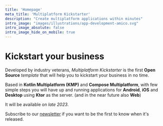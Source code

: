 ```yaml
---
title: 'Homepage'
meta_title: 'Multiplatform Kickstarter'
description: "Create multiplatform applications within minutes"
intro_image: "images/illustrations/app-development-amico.svg"
intro_image_absolute: false
intro_image_hide_on_mobile: true
---
```


# Kickstart your business

Developed by industry veterans, *Multiplatform Kickstarter* is the first **Open Source** *template* that will help you to kickstart your business in no time.

Based in **Kotlin Multiplatform (KMP)** and **Compose Multiplatform**, with few simple steps you will have up and running applications for **Android**, **iOS** and **Desktop** using **Ktor** as the server. (and in the near future also **Web**)

It will be available on *late 2023*.

Subscribe to our [newsletter](https://multiplatformkickstarter.substack.com/) if you want to be the first to know when it's released.
